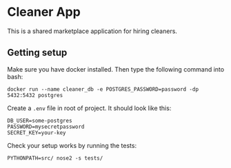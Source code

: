 # Cleaner App

This is a shared marketplace application for hiring cleaners.

## Getting setup
Make sure you have docker installed. Then type the following command into bash:

    docker run --name cleaner_db -e POSTGRES_PASSWORD=password -dp 5432:5432 postgres

Create a `.env` file in root of project. It should look like this:

    DB_USER=some-postgres
    PASSWORD=mysecretpassword
    SECRET_KEY=your-key

Check your setup works by running the tests: 

    PYTHONPATH=src/ nose2 -s tests/
